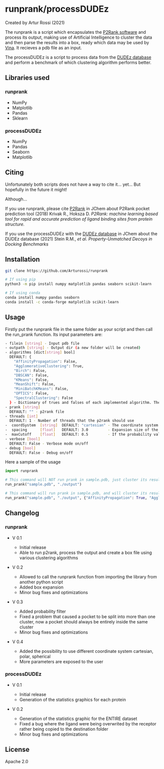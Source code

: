 runprank/processDUDEz
=====================

Created by Artur Rossi (2021)

The runprank is a script which encapsulates the [P2Rank software](https://github.com/rdk/p2rank) and process its output, making use of Artificial Intelligence to cluster the data and then parse the results into a box, ready which data may be used by [Vina](http://vina.scripps.edu). It recieves a pdb file as an input.

The processDUDEz is a script to process data from the [DUDEz database](https://dudez.docking.org) and perform a benchmark of which clustering algorithm performs better.


## Libraries used

### runprank

- NumPy
- Matplotlib
- Pandas
- Sklearn

### processDUDEz

- NumPy
- Pandas
- Seaborn
- Matplotlib


## Citing

Unfortunately both scripts does not have a way to cite it... yet... But hopefully in the future it might!

Although...

If you use runprank, please cite [P2Rank](https://doi.org/10.1186/s13321-018-0285-8) in JChem about P2Rank pocket prediction tool (2018)
Krivak R., Hoksza D. *P2Rank: machine learning based tool for rapid and accurate prediction of ligand binding sites from protein structure.*

If you use the processDUDEz with the [DUDEz database](https://doi.org/10.1021/acs.jcim.0c00598) in JChem about the DUDEz database (2021)
Stein R.M., *et al*. *Property-Unmatched Decoys in Docking Benchmarks*


## Installation

```sh
git clone https://github.com/Arturossi/runprank

# If using pip
python3 -m pip install numpy matplotlib pandas seaborn scikit-learn

# If using conda
conda install numpy pandas seaborn
conda install -c conda-forge matplotlib scikit-learn
```


## Usage

Firstly put the runprank file in the same folder as your script and then call the run_prank function. Its input parameters are:
```sh
- filein [string] - Input pdb file
- outpath [string] - Output dir (a new folder will be created)
- algorithms [dict[string] bool]
  DEFAULT: {
    "AffinityPropagation": False,
    "AgglomerativeClustering": True,
    "Birch": False,
    "DBSCAN": False,
    "KMeans": False,
    "MeanShift": False,
    "MiniBatchKMeans": False,
    "OPTICS": False,
    "SpectralClustering": False
  } - Dictionary of trues and falses of each implemented algorithm. The options are: AffinityPropagation, AgglomerativeClustering, Birch, DBSCAN, KMeans, MeanShift, MiniBatchKMeans, OPTICS, SpectralClustering
- prank [string]
  DEFAULT: "" - p2rank file
- threads [int]
  DEFAULT: 1 - Number of threads that the p2rank should use
-  coordSystem  [string]  DEFAULT: "cartesian" - The coordinate system to be used. The options are cartesian, polar, spherical
-  spacing      [float]   DEFAULT: 3.0         - Expansion size of the box in angstroms
-  maxCutoff    [float]   DEFAULT: 0.5         - If the probability value from p2rank is above this value, the pocket WILL be considered as valid, even if its value is below the cutoff (use 1.0 to disable this feature)
- verbose [bool]
  DEFAULT: False - Verbose mode on/off
- debug [bool]
  DEFAULT: False - Debug on/off
```

Here a sample of the usage

```python
import runprank

# This command will NOT run prank in sample.pdb, just cluster its results, only with Agglomerative Clustering and then output the results in the ./output folder
run_prank("sample.pdb", "./output")

# This command will run prank in sample.pdb, and will cluster its results using all supported algorithms and will generate files with statistics data (this is useful to perform benchmarks) to the ./output folder having an expansion size of the box of 3 Angstroms and a probaiblity maximum cutoff of 50%
run_prank("sample.pdb", "./output", {"AffinityPropagation": True, "AgglomerativeClustering": True,"Birch": True, "DBSCAN": True, "KMeans": True, "MeanShift": True, "MiniBatchKMeans": True, "OPTICS": True, "SpectralClustering": True}, "/path/to/prank", 1, "polar", 3.0, 0.5, False, True)
```

## Changelog

### runprank

* V 0.1
	* Initial release
	* Able to run p2rank, process the output and create a box file using various clustering algorithms

* V 0.2
	* Allowed to call the runprank function from importing the library from another python script
	* Added box expansion
	* Minor bug fixes and optimizations

* V 0.3
	* Added probability filter
	* Fixed a problem that caused a pocket to be split into more than one cluster, now a pocket should always be entirely inside the same cluster
	* Minor bug fixes and optimizations

* V 0.4
  * Added the possibility to use different coordinate system cartesian, polar, spherical
  * More parameters are exposed to the user

### processDUDEz

* V 0.1
	* Initial release
	* Generation of the statistics graphics for each protein

* V 0.2
	* Generation of the statistics graphic for the ENTIRE dataset
	* Fixed a bug where the ligand were being overwrited by the receptor rather being copied to the destination folder
	* Minor bug fixes and optimizations


## License

Apache 2.0

